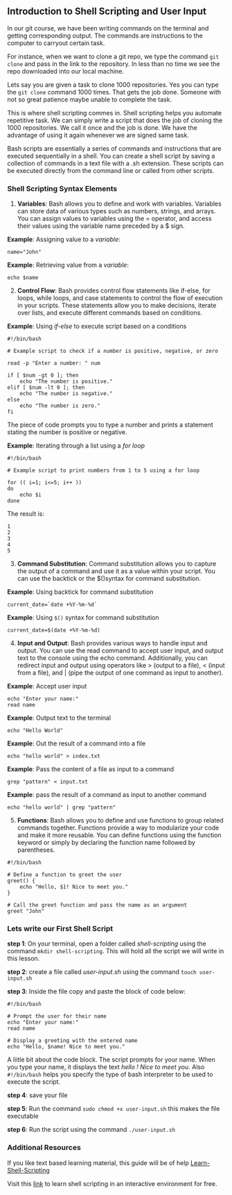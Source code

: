 ## Introduction to Shell Scripting and User Input

In our git course, we have been writing commands on the terminal and getting corresponding output. The commands are instructions to the computer to carryout certain task.

For instance, when we want to clone a git repo, we type the command `git clone` and pass in the link to the repository. In less than no time we see the repo downloaded into our local machine.

Lets say you are given a task to clone 1000 repositories. Yes you can type the `git clone` command 1000 times. That gets the job done. Someone with not so great patience maybe unable to complete the task.

This is where shell scripting commes in. Shell scripting helps you automate repetitive task. We can simply write a script that does the job of cloning the 1000 repositories. We call it once and the job is done. We have the advantage of using it again whenever we are signed same task.

Bash scripts are essentially a series of commands and instructions that are executed sequentially in a shell. You can create a shell script by saving a collection of commands in a text file with a .sh extension. These scripts can be executed directly from the command line or called from other scripts.

### Shell Scripting Syntax Elements

1. **Variables**: Bash allows you to define and work with variables. Variables can store data of various types such as numbers, strings, and arrays. You can assign values to variables using the = operator, and access their values using the variable name preceded by a $ sign. 

**Example**: Assigning value to a *variable*:

```
name="John" 

```

**Example**: Retrieving value from a *variable*:

```
echo $name

```
2. **Control Flow**: Bash provides control flow statements like if-else, for loops, while loops, and case statements to control the flow of execution in your scripts. These statements allow you to make decisions, iterate over lists, and execute different commands based on conditions.

**Example**: Using *if-else* to execute script based on a conditions

```
#!/bin/bash

# Example script to check if a number is positive, negative, or zero

read -p "Enter a number: " num

if [ $num -gt 0 ]; then
    echo "The number is positive."
elif [ $num -lt 0 ]; then
    echo "The number is negative."
else
    echo "The number is zero."
fi

```
The piece of code prompts you to type a number and prints a statement stating the number is positive or negative.

**Example**: Iterating through a list using a *for loop*

```
#!/bin/bash

# Example script to print numbers from 1 to 5 using a for loop

for (( i=1; i<=5; i++ ))
do
    echo $i
done

```

The result is:

```
1
2
3
4
5

```

3. **Command Substitution**: Command substitution allows you to capture the output of a command and use it as a value within your script. You can use the backtick  or the $()syntax for command substitution. 

**Example**: Using backtick for command substitution

```
current_date=`date +%Y-%m-%d`

```

**Example**: Using `$()` syntax for command substitution

```
current_date=$(date +%Y-%m-%d)

```

4. **Input and Output**: Bash provides various ways to handle input and output. You can use the read command to accept user input, and output text to the console using the echo command. Additionally, you can redirect input and output using operators like > (output to a file), < (input from a file), and | (pipe the output of one command as input to another).

**Example**: Accept user input

```
echo "Enter your name:"
read name

```

**Example**: Output text to the terminal

```
echo "Hello World"

```

**Example**: Out the result of a command into a file

```
echo "hello world" > index.txt

```

**Example**: Pass the content of a file as input to a command

```
grep "pattern" < input.txt

```

**Example**: pass the result of a command as input to another command

```
echo "hello world" | grep "pattern"

```

5. **Functions**: Bash allows you to define and use functions to group related commands together. Functions provide a way to modularize your code and make it more reusable. You can define functions using the function keyword or simply by declaring the function name followed by parentheses.

```
#!/bin/bash

# Define a function to greet the user
greet() {
    echo "Hello, $1! Nice to meet you."
}

# Call the greet function and pass the name as an argument
greet "John"

```

### Lets write our First Shell Script

**step 1**:  On your terminal, open a folder called *shell-scripting* using the command `mkdir shell-scripting`. This will hold all the script we will write in this lesson.

**step 2**: create a file called *user-input.sh* using the command `touch user-input.sh`

**step 3**: Inside the file copy and paste the block of code below:

```
#!/bin/bash

# Prompt the user for their name
echo "Enter your name:"
read name

# Display a greeting with the entered name
echo "Hello, $name! Nice to meet you."

```
A liitle bit about the code block. The script prompts for your name. When you type your name, it displays the text *hello <your name>! Nice to meet you*. Also `#!/bin/bash` helps you specify the type of bash interpreter to be used to execute the script.

**step 4**: save your file

**step 5**: Run the command `sudo chmod +x user-input.sh` this makes the file executable

**step 6**: Run the script using the command `./user-input.sh`

### Additional Resources

If you like text based learning material, this guide will be of help [Learn-Shell-Scripting](https://www.freecodecamp.org/news/bash-scripting-tutorial-linux-shell-script-and-command-line-for-beginners/)

Visit this [link](https://www.learnshell.org/) to learn shell scripting in an interactive environment for free.
